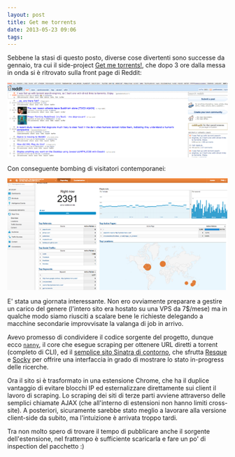 ```yaml
---
layout: post
title: Get me torrents
date: 2013-05-23 09:06
tags:
---
```


Sebbene la stasi di questo posto, diverse cose divertenti sono successe da
gennaio, tra cui il side-project [Get me torrents!](http://www.getmetorrents.com),
che dopo 3 ore dalla messa in onda si è ritrovato sulla front page di Reddit:

![Reddit](/data/getmetorrents-reddit.png)

Con conseguente bombing di visitatori contemporanei:

![Analytics](/data/getmetorrents-analytics.png)

E' stata una giornata interessante. Non ero ovviamente preparare a gestire un
carico del genere (l'intero sito era hostato su una VPS da 7$/mese) ma in qualche 
modo siamo riusciti a scalare bene le richieste delegando a macchine secondarie
improvvisate la valanga di job in arrivo.

Avevo promesso di condividere il codice sorgente del progetto, dunque ecco
[`nanny`](https://github.com/stefanoverna/nanny), il core che esegue scraping
per ottenere URL diretti a torrent (completo di CLI), ed il [semplice sito Sinatra di
contorno](https://github.com/stefanoverna/getmetorrents-ruby), che sfrutta
[Resque][] e [Socky][] per offrire una interfaccia in grado di mostrare lo stato
in-progress delle ricerche.

Ora il sito si è trasformato in una estensione Chrome, che ha il duplice
vantaggio di evitare blocchi IP ed esternalizzare direttamente sui client 
il lavoro di scraping. Lo scraping dei siti di terze parti avviene attraverso 
delle semplici chiamate AJAX (che all'interno di estensioni non hanno limiti 
cross-site). A posteriori, sicuramente sarebbe stato meglio a lavorare alla
versione client-side da subito, ma l'intuizione è arrivata troppo tardi.

Tra non molto spero di trovare il tempo di pubblicare anche il sorgente
dell'estensione, nel frattempo è sufficiente scaricarla e fare un po' di
inspection del pacchetto :)

[resque]: https://github.com/defunkt/resque
[socky]: https://github.com/socky

